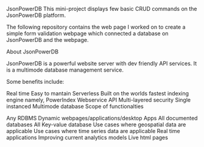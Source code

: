 JsonPowerDB
This mini-project displays few basic CRUD commands on the JsonPowerDB platform.

The following repository contains the web page I worked on to create a simple form validation webpage which connected a database on JsonPowerDB and the webpage.

About JsonPowerDB

JsonPowerDB is a powerful website server with dev friendly API services. It is a multimode database management service.

Some benefits include:

Real time
Easy to mantain
Serverless
Built on the worlds fastest indexing engine namely, PowerIndex
Webservice API
Multi-layered security
Single instanced
Multimode database
Scope of functionalties

Any RDBMS
Dynamic webpages/applications/desktop Apps
All documented databases
All Key-value database
Use cases where geospatial data are applicable
Use cases where time series data are applicable
Real time applications
Improving current analytics models
Live html pages
